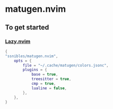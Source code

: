 # matugen.nvim

## To get started

### [Lazy.nvim](https://lazy.folke.io/installation)

```lua
{
"ssnibles/matugen.nvim",
    opts = {
        file = "~/.cache/matugen/colors.jsonc",
        plugins = {
            base = true,
            treesitter = true,
            cmp = true,
            lualine = false,
        },
    },
}
```
